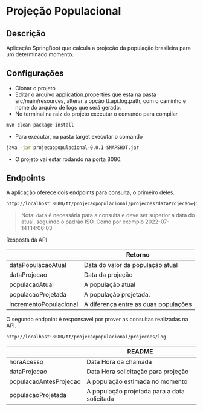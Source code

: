 # Projeção Populacional
## Descrição
Aplicação SpringBoot que calcula a projeção da população brasileira para um determinado momento.

## Configurações

- Clonar o projeto
- Editar o arquivo application.properties que esta na pasta src/main/resources, alterar a opção tt.api.log.path, com o caminho e nome do arquivo de logs que será gerado.
- No terminal na raiz do projeto executar o comando para compilar
```sh
mvn clean package install
```
- Para executar, na pasta target executar o comando
```sh
java -jar projecaopopulacional-0.0.1-SNAPSHOT.jar
```
- O projeto vai estar rodando na porta 8080.


## Endpoints

A aplicação oferece dois endpoints para consulta, o primeiro deles.
```sh
http://localhost:8080/tt/projecaopopulacional/projecoes?dataProjecao={data}
```

> Nota: `data` é necessária para a consulta e deve ser superior a data do atual, seguindo o padrão ISO. Como por exemplo 2022-07-14T14:06:03

Resposta da API

|  | Retorno |
| ------ | ------ |
| dataPopulacaoAtual | Data do valor da população atual |
| dataProjecao | Data da projeção |
| populacaoAtual | A população atual |
| populacaoProjetada | A população projetada. |
| incrementoPopulacional | A diferença entre as duas populações |

O segundo endpoint é responsavel por prover as consultas realizadas na API.
```sh
http://localhost:8080/tt/projecaopopulacional/projecoes/log
```

|  | README |
| ------ | ------ |
| horaAcesso | Data Hora da chamada |
| dataProjecao | Data Hora solicitação para projeção |
| populacaoAntesProjecao | A população estimada no momento |
| populacaoProjetada | A população projetada para a data solicitada |

